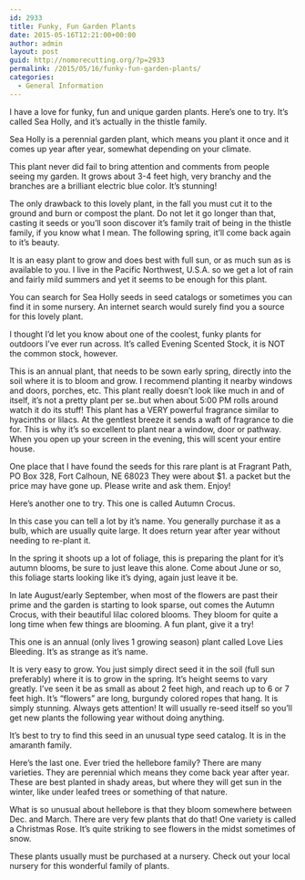 ```yaml
---
id: 2933
title: Funky, Fun Garden Plants
date: 2015-05-16T12:21:00+00:00
author: admin
layout: post
guid: http://nomorecutting.org/?p=2933
permalink: /2015/05/16/funky-fun-garden-plants/
categories:
  - General Information
---
```

I have a love for funky, fun and unique garden plants. Here&#8217;s one to try. It&#8217;s called Sea Holly, and it&#8217;s actually in the thistle family.

Sea Holly is a perennial garden plant, which means you plant it once and it comes up year after year, somewhat depending on your climate.

This plant never did fail to bring attention and comments from people seeing my garden. It grows about 3-4 feet high, very branchy and the branches are a brilliant electric blue color. It&#8217;s stunning!

The only drawback to this lovely plant, in the fall you must cut it to the ground and burn or compost the plant. Do not let it go longer than that, casting it seeds or you&#8217;ll soon discover it&#8217;s family trait of being in the thistle family, if you know what I mean. The following spring, it&#8217;ll come back again to it&#8217;s beauty.

It is an easy plant to grow and does best with full sun, or as much sun as is available to you. I live in the Pacific Northwest, U.S.A. so we get a lot of rain and fairly mild summers and yet it seems to be enough for this plant.

You can search for Sea Holly seeds in seed catalogs or sometimes you can find it in some nursery. An internet search would surely find you a source for this lovely plant.

I thought I&#8217;d let you know about one of the coolest, funky plants for outdoors I&#8217;ve ever run across. It&#8217;s called Evening Scented Stock, it is NOT the common stock, however.

This is an annual plant, that needs to be sown early spring, directly into the soil where it is to bloom and grow. I recommend planting it nearby windows and doors, porches, etc. This plant really doesn&#8217;t look like much in and of itself, it&#8217;s not a pretty plant per se..but when about 5:00 PM rolls around watch it do its stuff! This plant has a VERY powerful fragrance similar to hyacinths or lilacs. At the gentlest breeze it sends a waft of fragrance to die for. This is why it&#8217;s so excellent to plant near a window, door or pathway. When you open up your screen in the evening, this will scent your entire house.

One place that I have found the seeds for this rare plant is at Fragrant Path, PO Box 328, Fort Calhoun, NE 68023 They were about $1. a packet but the price may have gone up. Please write and ask them. Enjoy!

Here&#8217;s another one to try. This one is called Autumn Crocus.

In this case you can tell a lot by it&#8217;s name. You generally purchase it as a bulb, which are usually quite large. It does return year after year without needing to re-plant it.

In the spring it shoots up a lot of foliage, this is preparing the plant for it&#8217;s autumn blooms, be sure to just leave this alone. Come about June or so, this foliage starts looking like it&#8217;s dying, again just leave it be.

In late August/early September, when most of the flowers are past their prime and the garden is starting to look sparse, out comes the Autumn Crocus, with their beautiful lilac colored blooms. They bloom for quite a long time when few things are blooming. A fun plant, give it a try! 

This one is an annual (only lives 1 growing season) plant called Love Lies Bleeding. It&#8217;s as strange as it&#8217;s name.

It is very easy to grow. You just simply direct seed it in the soil (full sun preferably) where it is to grow in the spring. It&#8217;s height seems to vary greatly. I&#8217;ve seen it be as small as about 2 feet high, and reach up to 6 or 7 feet high. It&#8217;s &#8220;flowers&#8221; are long, burgundy colored ropes that hang. It is simply stunning. Always gets attention! It will usually re-seed itself so you&#8217;ll get new plants the following year without doing anything.

It&#8217;s best to try to find this seed in an unusual type seed catalog. It is in the amaranth family.

Here&#8217;s the last one. Ever tried the hellebore family? There are many varieties. They are perennial which means they come back year after year. These are best planted in shady areas, but where they will get sun in the winter, like under leafed trees or something of that nature.

What is so unusual about hellebore is that they bloom somewhere between Dec. and March. There are very few plants that do that! One variety is called a Christmas Rose. It&#8217;s quite striking to see flowers in the midst sometimes of snow.

These plants usually must be purchased at a nursery. Check out your local nursery for this wonderful family of plants.